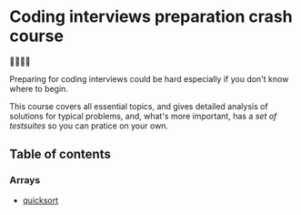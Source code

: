 # Coding interviews preparation crash course

👨👩‍💻‍💻

Preparing for coding interviews could be hard especially if you don't know where to begin.

This course covers all essential topics, and gives detailed analysis of solutions for typical problems, and, what's more important, has a *set of testsuites* so you can pratice on your own.

## Table of contents

### Arrays

- [quicksort](./quicksort/)
